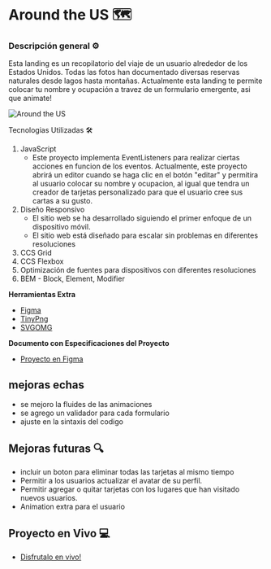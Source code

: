 # Around the US 🗺️​

### Descripción general ⚙️

Esta landing es un recopilatorio del viaje de un usuario alrededor de los Estados Unidos.
Todas las fotos han documentado diversas reservas naturales desde lagos hasta montañas.
Actualmente esta landing te permite colocar tu nombre y ocupación a travez de un formulario
emergente, asi que animate!

![Around the US](https://media.giphy.com/media/xGeTzux25uNbzIYdnc/giphy.gif)

Tecnologias Utilizadas 🛠️

1. JavaScript
   - Este proyecto implementa EventListeners para realizar ciertas acciones en funcion de
     los eventos. Actualmente, este proyecto abrirá un editor cuando se haga clic en el botón "editar"
     y permitira al usuario colocar su nombre y ocupacion, al igual que tendra un creador de tarjetas personalizado para que el usuario
     cree sus cartas a su gusto.
2. Diseño Responsivo
   - El sitio web se ha desarrollado siguiendo el primer enfoque de un dispositivo móvil.
   - El sitio web está diseñado para escalar sin problemas en diferentes resoluciones
3. CCS Grid
4. CCS Flexbox
5. Optimización de fuentes para dispositivos con diferentes resoluciones
6. BEM - Block, Element, Modifier

**Herramientas Extra**

- [Figma](https://figma.com/)
- [TinyPng](https://tinypng.com/)
- [SVGOMG](https://jakearchibald.github.io/svgomg/)

**Documento con Especificaciones del Proyecto**

- [Proyecto en Figma](https://www.figma.com/file/LDMgqWesKpQkIwhOfEBuTS/WEB%2C-Sprint-5%3A-Around-The-U.S.-%7C-desktop-%2B-mobile?node-id=0%3A1)
## mejoras echas
- se mejoro la fluides de las animaciones
- se agrego un validador para cada formulario
- ajuste en la sintaxis del codigo

## Mejoras futuras 🔍
- incluir un boton para eliminar todas las tarjetas al mismo tiempo
- Permitir a los usuarios actualizar el avatar de su perfil.
- Permitir agregar o quitar tarjetas con los lugares que han visitado nuevos usuarios.
- Animation extra para el usuario

## Proyecto en Vivo 💻

- [Disfrutalo en vivo!](https://elalegria.github.io/web_project_4_esp/)
